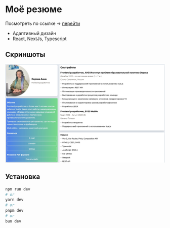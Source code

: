 # Моё резюме

Посмотреть по ссылке -> [перейти](https://webchillgames.github.io/cv/)

- Адаптивный дизайн
- React, NextJs, Typescript

## Скриншоты

![Скриншот главного экрана](screenshot.png)

## Установка

```bash
npm run dev
# or
yarn dev
# or
pnpm dev
# or
bun dev
```


